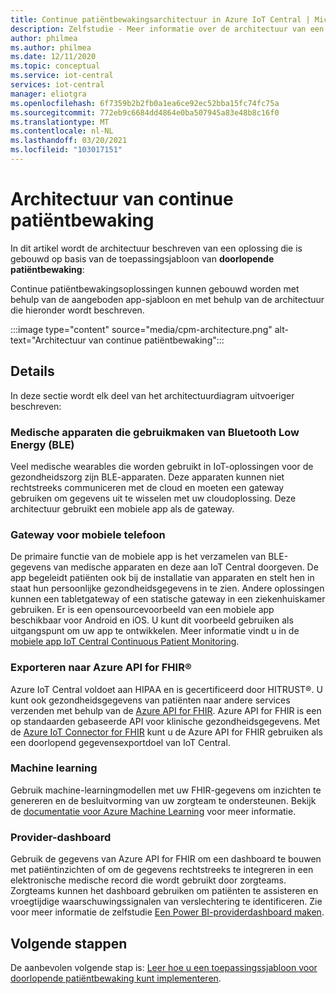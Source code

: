 ```yaml
---
title: Continue patiëntbewakingsarchitectuur in Azure IoT Central | Microsoft Docs
description: Zelfstudie - Meer informatie over de architectuur van een oplossing voor doorlopende patiëntbewaking.
author: philmea
ms.author: philmea
ms.date: 12/11/2020
ms.topic: conceptual
ms.service: iot-central
services: iot-central
manager: eliotgra
ms.openlocfilehash: 6f7359b2b2fb0a1ea6ce92ec52bba15fc74fc75a
ms.sourcegitcommit: 772eb9c6684dd4864e0ba507945a83e48b8c16f0
ms.translationtype: MT
ms.contentlocale: nl-NL
ms.lasthandoff: 03/20/2021
ms.locfileid: "103017151"
---
```

# <a name="continuous-patient-monitoring-architecture"></a>Architectuur van continue patiëntbewaking

In dit artikel wordt de architectuur beschreven van een oplossing die is gebouwd op basis van de toepassingsjabloon van **doorlopende patiëntbewaking**:

Continue patiëntbewakingsoplossingen kunnen gebouwd worden met behulp van de aangeboden app-sjabloon en met behulp van de architectuur die hieronder wordt beschreven.

:::image type="content" source="media/cpm-architecture.png" alt-text="Architectuur van continue patiëntbewaking":::

## <a name="details"></a>Details

In deze sectie wordt elk deel van het architectuurdiagram uitvoeriger beschreven:

### <a name="bluetooth-low-energy-ble-medical-devices"></a>Medische apparaten die gebruikmaken van Bluetooth Low Energy (BLE)

Veel medische wearables die worden gebruikt in IoT-oplossingen voor de gezondheidszorg zijn BLE-apparaten. Deze apparaten kunnen niet rechtstreeks communiceren met de cloud en moeten een gateway gebruiken om gegevens uit te wisselen met uw cloudoplossing. Deze architectuur gebruikt een mobiele app als de gateway.

### <a name="mobile-phone-gateway"></a>Gateway voor mobiele telefoon

De primaire functie van de mobiele app is het verzamelen van BLE-gegevens van medische apparaten en deze aan IoT Central doorgeven. De app begeleidt patiënten ook bij de installatie van apparaten en stelt hen in staat hun persoonlijke gezondheidsgegevens in te zien. Andere oplossingen kunnen een tabletgateway of een statische gateway in een ziekenhuiskamer gebruiken. Er is een opensourcevoorbeeld van een mobiele app beschikbaar voor Android en iOS. U kunt dit voorbeeld gebruiken als uitgangspunt om uw app te ontwikkelen. Meer informatie vindt u in de [mobiele app IoT Central Continuous Patient Monitoring](/samples/iot-for-all/iotc-cpm-sample/iotc-cpm-sample/).

### <a name="export-to-azure-api-for-fhirreg"></a>Exporteren naar Azure API for FHIR&reg;

Azure IoT Central voldoet aan HIPAA en is gecertificeerd door HITRUST&reg;. U kunt ook gezondheidsgegevens van patiënten naar andere services verzenden met behulp van de [Azure API for FHIR](../../healthcare-apis/fhir/overview.md). Azure API for FHIR is een op standaarden gebaseerde API voor klinische gezondheidsgegevens. Met de [Azure IoT Connector for FHIR](../../healthcare-apis/fhir/iot-fhir-portal-quickstart.md) kunt u de Azure API for FHIR gebruiken als een doorlopend gegevensexportdoel van IoT Central.

### <a name="machine-learning"></a>Machine learning

Gebruik machine-learningmodellen met uw FHIR-gegevens om inzichten te genereren en de besluitvorming van uw zorgteam te ondersteunen. Bekijk de [documentatie voor Azure Machine Learning](../../machine-learning/index.yml) voor meer informatie.

### <a name="provider-dashboard"></a>Provider-dashboard

Gebruik de gegevens van Azure API for FHIR om een dashboard te bouwen met patiëntinzichten of om de gegevens rechtstreeks te integreren in een elektronische medische record die wordt gebruikt door zorgteams. Zorgteams kunnen het dashboard gebruiken om patiënten te assisteren en vroegtijdige waarschuwingssignalen van verslechtering te identificeren. Zie voor meer informatie de zelfstudie [Een Power BI-providerdashboard maken](tutorial-health-data-triage.md).

## <a name="next-steps"></a>Volgende stappen

De aanbevolen volgende stap is: [Leer hoe u een toepassingssjabloon voor doorlopende patiëntbewaking kunt implementeren](tutorial-continuous-patient-monitoring.md).